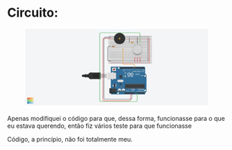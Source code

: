 <h1>Circuito:</h1>

<figure>
    <img src="/circuito_arduino_2.png" alt="circuito_arduino_2.png" style="justify-content: center; display: flex; align-items: center;">
</figure>
<p>Apenas modifiquei o código para que, dessa forma, funcionasse para o que eu estava querendo, então fiz vários teste para que funcionasse</p>
<p>Código, a princípio, não foi totalmente meu.</p>